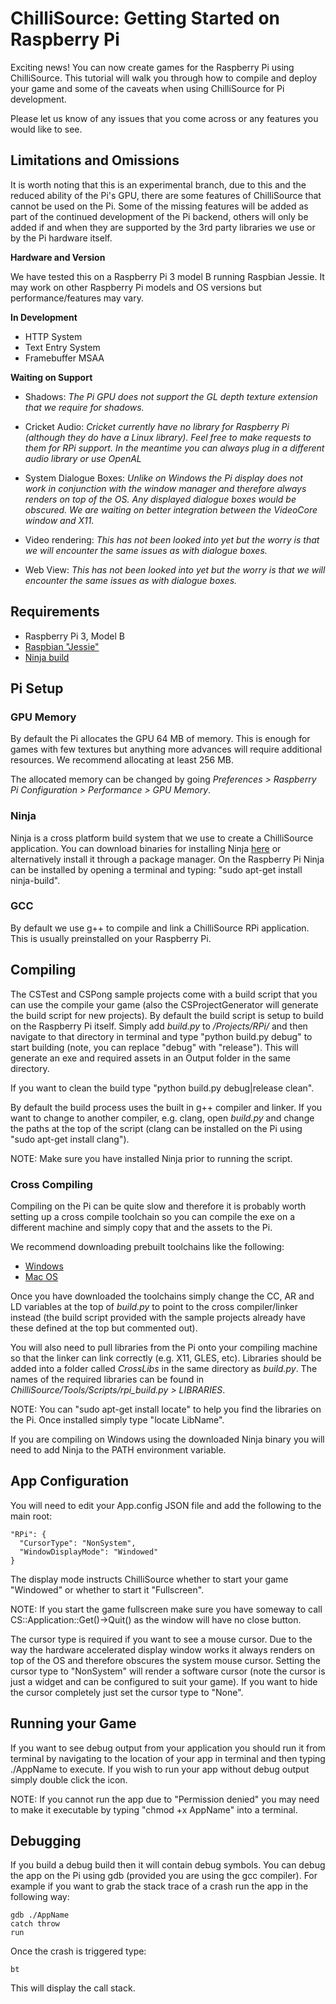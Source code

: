 # ChilliSource: Getting Started on Raspberry Pi

Exciting news! You can now create games for the Raspberry Pi using ChilliSource. This tutorial will walk you through how to compile and deploy your game and some of the caveats when using ChilliSource for Pi development.

Please let us know of any issues that you come across or any features you would like to see.

## Limitations and Omissions

It is worth noting that this is an experimental branch, due to this and the reduced ability of the Pi's GPU, there are some features of ChilliSource that cannot be used on the Pi. Some of the missing features will be added as part of the continued development of the Pi backend, others will only be added if and when they are supported by the 3rd party libraries we use or by the Pi hardware itself.

**Hardware and Version**

We have tested this on a Raspberry Pi 3 model B running Raspbian Jessie. It may work on other Raspberry Pi models and OS versions but performance/features may vary.

**In Development**

- HTTP System
- Text Entry System
- Framebuffer MSAA

**Waiting on Support**

- Shadows: *The Pi GPU does not support the GL depth texture extension that we require for shadows.*

- Cricket Audio: *Cricket currently have no library for Raspberry Pi (although they do have a Linux library). Feel free to make requests to them for RPi support. In the meantime you can always plug in a different audio library or use OpenAL*

- System Dialogue Boxes: *Unlike on Windows the Pi display does not work in conjunction with the window manager and therefore always renders on top of the OS. Any displayed dialogue boxes would be obscured. We are waiting on better integration between the VideoCore window and X11.*

- Video rendering: *This has not been looked into yet but the worry is that we will encounter the same issues as with dialogue boxes.*

- Web View: *This has not been looked into yet but the worry is that we will encounter the same issues as with dialogue boxes.*

## Requirements

- Raspberry Pi 3, Model B
- [Raspbian "Jessie"](https://www.raspberrypi.org/downloads/raspbian/)
- [Ninja build](https://ninja-build.org/)

## Pi Setup

### GPU Memory

By default the Pi allocates the GPU 64 MB of memory. This is enough for games with few textures but anything more advances will require additional resources. We recommend allocating at least 256 MB.

The allocated memory can be changed by going *Preferences > Raspberry Pi Configuration > Performance > GPU Memory*.

### Ninja

Ninja is a cross platform build system that we use to create a ChilliSource application. You can download binaries for installing Ninja [here](https://ninja-build.org/) or alternatively install it through a package manager. On the Raspberry Pi Ninja can be installed by opening a terminal and typing: "sudo apt-get install ninja-build".

### GCC

By default we use g++ to compile and link a ChilliSource RPi application. This is usually preinstalled on your Raspberry Pi.

## Compiling

The CSTest and CSPong sample projects come with a build script that you can use the compile your game (also the CSProjectGenerator will generate the build script for new projects). By default the build script is setup to build on the Raspberry Pi itself. Simply add *build.py* to */Projects/RPi/* and then navigate to that directory in terminal and type "python build.py debug" to start building (note, you can replace "debug" with "release"). This will generate an exe and required assets in an Output folder in the same directory.

If you want to clean the build type "python build.py debug|release clean".

By default the build process uses the built in g++ compiler and linker. If you want to change to another compiler, e.g. clang, open *build.py* and change the paths at the top of the script (clang can be installed on the Pi using "sudo apt-get install clang").

NOTE: Make sure you have installed Ninja prior to running the script.

### Cross Compiling

Compiling on the Pi can be quite slow and therefore it is probably worth setting up a cross compile toolchain so you can compile the exe on a different machine and simply copy that and the assets to the Pi.

We recommend downloading prebuilt toolchains like the following:

- [Windows](http://gnutoolchains.com/raspberry/tutorial/)
- [Mac OS](http://www.jaredwolff.com/blog/cross-compiling-on-mac-osx-for-raspberry-pi/)

Once you have downloaded the toolchains simply change the CC, AR and LD variables at the top of *build.py* to point to the cross compiler/linker instead (the build script provided with the sample projects already have these defined at the top but commented out).

You will also need to pull libraries from the Pi onto your compiling machine so that the linker can link correctly (e.g. X11, GLES, etc). Libraries should be added into a folder called *CrossLibs* in the same directory as *build.py*. The names of the required libraries can be found in *ChilliSource/Tools/Scripts/rpi_build.py > LIBRARIES*.

NOTE: You can "sudo apt-get install locate" to help you find the libraries on the Pi. Once installed simply type "locate LibName".

If you are compiling on Windows using the downloaded Ninja binary you will need to add Ninja to the PATH environment variable.

## App Configuration

You will need to edit your App.config JSON file and add the following to the main root:

```
"RPi": {
  "CursorType": "NonSystem",
  "WindowDisplayMode": "Windowed"
}
```

The display mode instructs ChilliSource whether to start your game "Windowed" or whether to start it "Fullscreen".

NOTE: If you start the game fullscreen make sure you have someway to call CS::Application::Get()->Quit() as the window will have no close button.

The cursor type is required if you want to see a mouse cursor. Due to the way the hardware accelerated display window works it always renders on top of the OS and therefore obscures the system mouse cursor. Setting the cursor type to "NonSystem" will render a software cursor (note the cursor is just a widget and can be configured to suit your game). If you want to hide the cursor completely just set the cursor type to "None".

## Running your Game

If you want to see debug output from your application you should run it from terminal by navigating to the location of your app in terminal and then typing ./AppName to execute. If you wish to run your app without debug output simply double click the icon.

NOTE: If you cannot run the app due to "Permission denied" you may need to make it executable by typing "chmod +x AppName" into a terminal.

## Debugging

If you build a debug build then it will contain debug symbols. You can debug the app on the Pi using gdb (provided you are using the gcc compiler). For example if you want to grab the stack trace of a crash run the app in the following way:

```
gdb ./AppName
catch throw
run
```

Once the crash is triggered type:

```
bt
```

This will display the call stack.
